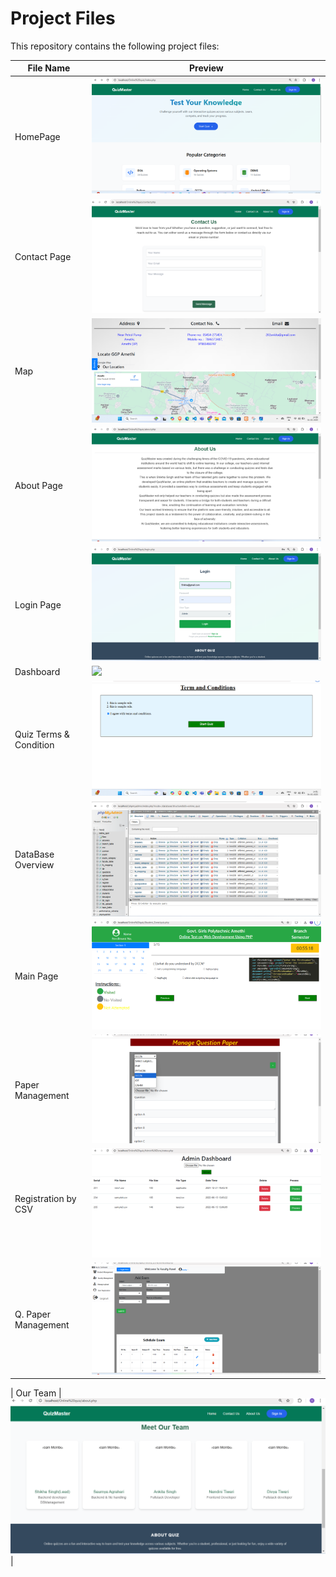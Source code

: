 # Project Files

This repository contains the following project files:

| File Name  | Preview |
|------------|---------|
| HomePage | ![](images/qhome.png) |
| Contact Page| ![](images/qcontact.png) |
| Map | ![](images/qmap.png) |
| About Page | ![](images/qabout.png) |
| Login Page | ![](images/qlogin.png) |
| Dashboard | ![](images/qdashboard.png) |
| Quiz Terms & Condition | ![](images/qt.png) |
| DataBase Overview | ![](images/qdb.png) |
| Main Page | ![](images/qm.png) |
| Paper Management | ![](images/qpaper.png) |
| Registration by CSV | ![](images/qreg.png) |
| Q. Paper Management | ![](images/qs.png) |

| Our Team | ![](images/qteam.png) |


